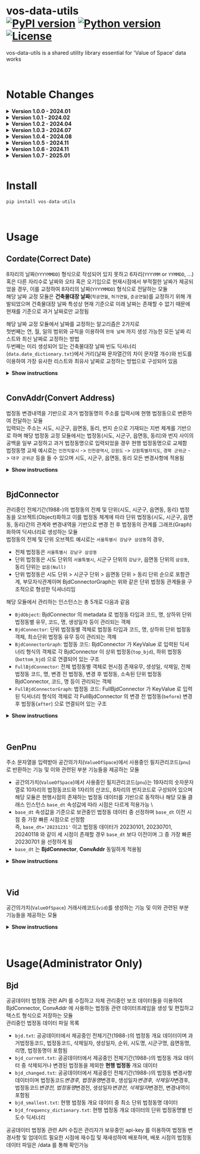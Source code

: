 vos-data-utils <br>
[![PyPI version](https://badge.fury.io/py/vos-data-utils.svg)](https://pypi.org/project/vos-data-utils/)
[![Python version](https://img.shields.io/pypi/pyversions/vos-data-utils)](https://pypi.org/project/vos-data-utils/)
[![License](https://img.shields.io/pypi/l/vos-data-utils.svg)](https://github.com/pandas-dev/vos-data-utils/blob/main/LICENSE)
========

vos-data-utils is a shared utility library essential for 'Value of Space' data works

</br>

# Notable Changes

<details>
<summary><strong>Version 1.0.0 - 2024.01</strong></summary>

<div style="color: gray;">

-   공간의가치 데이터 작업 공용 유틸리티 라이브러리 최초 배포
-   구성원의 개별 라이브러리([vos-mjjo](https://pypi.org/project/vos-mjjo/), [nqnq](https://pypi.org/project/nqnq/)) 기능 통합
-   업데이트
    -   법정동 데이터 업데이트(행정구역 변경사항 반영)
        -   2024년 1월 1일: '경기도 부천시' 관련 행정구역 변경
        -   2024년 1월 18일: '전북특별자치도' 관련 행정구역 변경
    -   법정동 데이터 저장 규칙 업데이트 및 데이터 폴더 구조 업데이트
        -   다중 시점의 법정동 데이터 저장
    -   법정동 관련 모듈 클래스 인스턴스 `base_dt` 속성값 추가 및 `base_dt` 기준으로 적정시점 법정동 읽기 방식 적용
        -   모듈 클래스 인스턴스 생성시 `base_dt` 속성값 이전 시점중 최신 시점 법정동 데이터 선택 및 읽기
    -   genpnu 모듈 업데이트
        -   np.pnu 기반 모듈
        -   모듈 내 함수 리팩터링(refactoring)
        -   모듈 내 함수 타입힌트 강화 및 예외처리 추가
        -   유닛 테스트 코드(`test_genpnu`) 작성
    -   vid 모듈 업데이트
        -   np.pnu 기반 모듈
        -   모듈 내 함수 리팩터링(refactoring)
        -   유닛 테스트 코드(`test_vid`) 작성
    -   배포 관련 업데이트
        -   github action 배포시 파이썬 버전별 빌드(build), 테스트(test) 적용
            -   빌드 및 테스트 파이썬 버전: 3.7, 3.8, 3.9, 3.10, 3.11

</details>
<details>
<summary><strong>Version 1.0.1 - 2024.02</strong></summary>

<div style="color: gray;">

-   업데이트
    -   법정동 데이터 업데이트(행정구역 변경사항 반영)
        -   2024년 2월 1일: '경상북도 영천군 호명읍' 관련 행정구역 변경
    -   날짜 빈도 dictionary 업데이트

</details>
<details>
<summary><strong>Version 1.0.2 - 2024.04</strong></summary>

<div style="color: gray;">

-   업데이트
    -   날짜 빈도 dictionary 업데이트

</details>
<details>
<summary><strong>Version 1.0.3 - 2024.07</strong></summary>

<div style="color: gray;">

-   업데이트
    -   날짜 빈도 dictionary 업데이트

</details>
<details>
<summary><strong>Version 1.0.4 - 2024.08</strong></summary>

<div style="color: gray;">

-   업데이트
    -   법정동 데이터 업데이트(행정구역 변경사항 반영)
        -   2024년 8월 1일: '경상북도 성주군 금수강산면' 관련 행정구역 변경
    -   날짜 빈도 학습 모델 업데이트
        -   날짜 빈도 학습 모델 생성시 이상데이터 필터링 강화, 이상치 탐지 z-score 조정
    -   날짜 빈도 dictionary 업데이트
    -   유닛 테스트 코드(`test_convaddr`) 업데이트

</details>
<details>
<summary><strong>Version 1.0.5 - 2024.11</strong></summary>

<div style="color: gray;">

-   업데이트
    -   날짜 빈도 dictionary 업데이트

</details>
<details>
<summary><strong>Version 1.0.6 - 2024.11</strong></summary>

<div style="color: gray;">

-   업데이트
    -   날짜 빈도 dictionary 경로 업데이트

</details>
<details>
<summary><strong>Version 1.0.7 - 2025.01</strong></summary>

<div style="color: gray;">

-   업데이트
    -   convaddr 모듈 업데이트
        -   지번 주소 중 '외 필지' 와 같은 다중 지번과 관련된 문자열 필터링 추가
        -   유닛 테스트 코드(`test_convaddr`) 업데이트
    -   genpnu 모듈 업데이트
        -   지번 주소를 입력받아 pnu로 변환하는 기능 및 보조 기능 추가
        -   유닛 테스트 코드(`test_genpnu`) 업데이트
    -   날짜 빈도 dictionary 경로 업데이트

</details>
</br>

# Install

```python
pip install vos-data-utils
```

</br>

# Usage

## Cordate(Correct Date)

8자리의 날짜(`YYYYMMDD`) 형식으로 작성되어 있지 못하고 6자리(`YYYYMM` or `YYMMDD`, ...) 혹은 다른 자리수로 날짜와 오타 혹은 오기입으로 현재시점에서 부적절한 날짜가 제공되었을 경우, 이를 교정하여 8자리의 날짜(`YYYYMMDD`) 형식으로 전달하는 모듈\
해당 날짜 교정 모듈은 **건축물대장 날짜**(`착공연월`, `허가연월`, `준공연월`)를 교정하기 위해 개발되었으며 건축물대장 날짜 특성상 현재 기준으로 미래 날짜는 존재할 수 없기 때문에 현재를 기준으로 과거 날짜로만 교정됨

해당 날짜 교정 모듈에서 날짜를 교정하는 알고리즘은 2가지로\
첫번째는 연, 월, 일의 범위와 규칙을 이용하여 `현재 날짜` 까지 생성 가능한 모든 날짜 리스트와 최신 날짜로 교정하는 방법\
두번째는 미리 생성되어 있는 건축물대장 날짜 빈도 딕셔너리(`data.date_dictionary.txt`)에서 거리(날짜 문자열간의 차이 문자열 개수)와 빈도를 이용하여 가장 유사한 리스트와 최유사 날짜로 교정하는 방법으로 구성되어 있음

<details>
<summary><strong>Show instructions</strong></summary>
<br></br>

**`cordate.get_correct_array`**

-   입력된 문자열을 이용해 날짜 생성 규칙에 따라 현재 날짜까지 생성 가능한 모든 날짜를 리스트로 리턴
-   날짜 생성 규칙이란 연, 월, 일의 범위를 이용하는것으로 연도는 올해연도까지, 월은 1부터 12월까지, 일은 월별로 지정된 일까지를 의미하며 `YYYYMMDD` 형식의 날짜에서 연도는 4자리, 월, 일은 2자리로 표기하지만 자리수 범위는 각 [0:4],[0:2],[0:2] 차지함
-   Example

    -   Run

        ```python
        from vdutils import cordate

        cordate.get_correct_array("99990101")
        cordate.get_correct_array("9990101")
        cordate.get_correct_array("990101")
        cordate.get_correct_array("199901")
        cordate.get_correct_array("019991")
        cordate.get_correct_array("19991")
        cordate.get_correct_array("1999")
        cordate.get_correct_array("9901")

        ```

    -   Output

        ```python
        []
        ["19990101"]
        ["19900101", "19901001", "19990101"]
        ["01990901", "19990101"]
        ["01990901", "19990101"]
        ["01990901", "19990101"]
        ["01990109", "00190909", "01990901", "19990101"]
        ["19900101", "00090901", "19990101"]
        ```

</br>

**`cordate.get_correct_one`**

-   입력된 문자열을 이용해 날짜 생성 규칙에 따라 현재 날짜까지 생성 가능한 모든 날짜 리스트중 가장 최신날짜를 리턴
-   날짜 생성 규칙이란 연,월,일의 범위를 이용하는것으로 연도는 올해연도까지, 월은 1부터 12월까지, 일은 월별로 지정된 일까지를 의미하며 YYYYMMDD 형식의 날짜에서 연도는 4자리, 월, 일은 2자리로 표기하지만 자리수 범위는 각 [0:4],[0:2],[0:2] 차지
-   Example

    -   Run

        ```python
        from vdutils import cordate

        cordate.get_correct_one("99990101")
        cordate.get_correct_one("9990101")
        cordate.get_correct_one("990101")
        cordate.get_correct_one("199901")
        cordate.get_correct_one("019991")
        cordate.get_correct_one("19991")
        cordate.get_correct_one("1999")
        cordate.get_correct_one("9901")

        ```

    -   Output

        ```python
        None
        "19990101"
        "19990101"
        "19990101"
        "19990101"
        "19990101"
        "19990101"
        "19990101"
        ```

</br>

**`cordate.look_up_array`**

-   건축물대장 날짜 빈도 딕셔너리(`data.date_dictionary.txt`) 로드 필요
-   입력된 문자열을 이용해 data 건축물대장 날짜 빈도 딕셔너리(`data.date_dictionary.txt`) 에서 Symspellpy(`max_distance=2`) 알고리즘 적용하여 유사한 날짜 리스트 리턴
-   유사도 가중은 거리, 빈도 순으로 거리가 가까운 순서로 빈도수가 많은 순서로 정렬
-   Example

    -   Run

        ```python
        from vdutils import cordate

        CD = cordate.CorDate()
        CD.load_date_dictionary() # 라이브러리 배포 폴더에 있는 date_dictionary.txt 로드
        CD.look_up_array("99990101")
        ```

    -   Output

        ```python
        [<symspellpy.suggest_item.SuggestItem at 0x7fe5facdab60>,
        <symspellpy.suggest_item.SuggestItem at 0x7fe5fad145e0>,
        <symspellpy.suggest_item.SuggestItem at 0x7fe5fad15960>,
        <symspellpy.suggest_item.SuggestItem at 0x7fe5fad14220>,
        <symspellpy.suggest_item.SuggestItem at 0x7fe5fad164a0>,
        <symspellpy.suggest_item.SuggestItem at 0x7fe5fad151e0>,
        <symspellpy.suggest_item.SuggestItem at 0x7fe5fad155a0>,
        <symspellpy.suggest_item.SuggestItem at 0x7fe5facf5870>,
        <symspellpy.suggest_item.SuggestItem at 0x7fe5fad0c4c0>,
        <symspellpy.suggest_item.SuggestItem at 0x7fe5fad0c520>,
        ...]
        ```

    -   Run

        ```python
        from vdutils import cordate

        CD = cordate.CorDate()
        CD.load_date_dictionary() # 라이브러리 배포 폴더에 있는 date_dictionary.txt 로드

        suggestions = CD.look_up_array("99990101")
        for sugg in suggestions: # symspellpy.suggest_item 타입의 리스트는 반복문을 이용해 값을 확인 가능
            print(sugg)
        ```

    -   Output

        ```python
        19990101, 1, 716 # term, distance, count
        19980101, 2, 1361
        19960101, 2, 1351
        19970101, 2, 1317
        19950101, 2, 1286
        19940101, 2, 1236
        19920101, 2, 870
        19930101, 2, 843
        19910101, 2, 816
        19990901, 2, 743
        ...
        ```

</br>

**`cordate.look_up_one`**

-   건축물대장 날짜 빈도 딕셔너리(`data.date_dictionary.txt`) 로드 필요
-   입력된 문자열을 이용해 data 건축물대장 날짜 빈도 딕셔너리(`data.date_dictionary.txt`) 에서 Symspellpy(`max_distance=2`) 알고리즘 적용하여 거리, 빈도 순으로 유사도 정렬된 날짜 리스트 중 첫번째 날짜(최유사)를 리턴
-   Example

    -   Run

        ```python
        from vdutils import cordate

        CD = cordate.CorDate()
        CD.load_date_dictionary() # 라이브러리 배포 폴더에 있는 date_dictionary.txt 로드
        CD.look_up_one("99990101")
        ```

    -   Output

        ```python
        <symspellpy.suggest_item.SuggestItem at 0x7fe5fad0c190>
        ```

    -   Run

        ```python
        from vdutils import cordate

        CD = cordate.CorDate()
        CD.load_date_dictionary() # 라이브러리 배포 폴더에 있는 date_dictionary.txt 로드
        print(CD.look_up_one("99990101")) # symspellpy.suggest_item 타입의 값 출력문을 이용해 확인 가능
        ```

    -   Output

        ```python
        19990101, 1, 158 # term, distance, count
        ```

</br>

**`cordate.look_up_array_clean`**

-   cordate.look_up_array 와 동일하지만 symspellypy.suggest_item.SuggestItem 타입 리스트를 정렬을 유지한 날짜값만 추출하여 리스트 리턴
-   Example

    -   Run

        ```python
        from vdutils import cordate

        CD = cordate.CorDate()
        CD.load_date_dictionary() # 라이브러리 배포 폴더에 있는 date_dictionary.txt 로드
        CD.look_up_array_clean("99990101")
        ```

    -   Output

        ```python
        ['19990101',
        '19980101',
        '19960101',
        '19970101',
        '19950101',
        '19940101',
        '19920101',
        '19930101',
        '19910101',
        ...]
        ```

</br>

**`cordate.look_up_one_clean`**

-   cordate.look_up_one 과 동일하지만 symspellypy.suggest_item.SuggestItem 타입 리스트를 정렬을 유지한 날짜값만 추출하여 리스트 리턴
-   Example

    -   Run

        ```python
        from vdutils import cordate

        CD = cordate.CorDate()
        CD.load_date_dictionary() # 라이브러리 배포 폴더에 있는 date_dictionary.txt 로드
        CD.look_up_one_clean("99990101")
        ```

    -   Output

        ```python
        '19990101'
        ```

</br>

</details><br>

## ConvAddr(Convert Address)

법정동 변경내역을 기반으로 과거 법정동명의 주소를 입력시에 현행 법정동으로 변환하여 전달하는 모듈\
입력되는 주소는 시도, 시군구, 읍면동, 동리, 번지 순으로 기재되는 지번 체계를 기반으로 하며 해당 법정동 교정 모듈에서는 법정동(시도, 시군구, 읍면동, 동리)와 번지 사이의 공백을 일부 교정하고 과거 법정동명으로 입력되었을 경우 현행 법정동명으로 교체함\
법정동명 교체 예시로는 `인천직할시` -> `인천광역시`, `강원도` -> `강원특별자치도`, `경북 군위군` -> `대구 군위군` 등을 들 수 있으며 시도, 시군구, 읍면동, 동리 모든 변경사항에 적용됨

<details>
<summary><strong>Show instructions</strong></summary>
<br></br>

**`convaddr.replace_etc_land_string`**

-   입력된 주소 문자열(한글로 이루어진 지번 체계 주소)의 번지('0000-0000')와 '외 필지' 가 결합되어 있을 경우 '외' 앞에 공백을 추가하여 분리된 문자열로 리턴
-   Example

    -   Run

        ```python
        from vdutils import convaddr

        CA = convaddr.ConvAddr()
        print(CA.replace_etc_land_string(addr="서울시 강남구 삼성동 1외 1필지"))
        ```

    -   Output

        ```python
        서울시 강남구 삼성동 1 외 1필지
        ```

</br>

**`convaddr.correct_simple_spacing`**

-   입력된 주소 문자열(한글로 이루어진 지번 체계 주소)의 2개 이상의 연속된 공백을 단일 공백으로 변환하여 리턴
-   Example

    -   Run

        ```python
        from vdutils import convaddr

        CA = convaddr.ConvAddr()
        print(CA.correct_simple_spacing(addr="서울시 강남구  삼성동 1"))
        ```

    -   Output

        ```python
        서울시 강남구 삼성동 1
        ```

</br>

**`convaddr.correct_smallest_bjd_spacing`**

-   입력된 주소 문자열(한글로 이루어진 지번 체계 주소)의 최소 단위 법정동명("가", "동", "로", "리")과 번지 사이의 공백이 없을경우 단일 공백을 추가하여 리턴
-   Example

    -   Run

        ```python
        from vdutils import convaddr

        CA = convaddr.ConvAddr()
        print(CA.correct_smallest_bjd_spacing(addr="서울시 강남구 삼성동1"))
        ```

    -   Output

        ```python
        서울시 강남구 삼성동 1
        ```

</br>

**`convaddr.correct_changed_bjd`**

-   입력된 주소 문자열(한글로 이루어진 지번 체계 주소)의 과거 법정동명이 존재하면 변경 후 법정동명으로 변환하여 리턴
-   is_log == True 일 경우, 변경 전 후 법정동명을 출력
-   Example

    -   Run

        ```python
        from vdutils import convaddr

        CA = convaddr.ConvAddr()
        print(CA.correct_changed_bjd(addr="강원도 춘천시 서면 현암리 1-1", is_log=False))
        ```

    -   Output

        ```python
        강원특별자치도 춘천시 서면 현암리 1-1
        ```

    -   Run

        ```python
        from vdutils import convaddr

        CA = convaddr.ConvAddr()
        print(CA.correct_changed_bjd(addr="강원도 춘천시 서면 현암리 1-1", is_log=True))
        ```

    -   Output

        ```python
        2024-01-17 14:03:27 | [INFO] | 강원도 춘천시 서면 현암리
        2024-01-17 14:03:27 | [INFO] | 해당 법정동명은 변경되었습니다. 변경전 : [ 강원도 춘천시 서면 현암리 ] 변경후 : [ 강원특별자치도 춘천시 서면 현암리 ]
        강원특별자치도 춘천시 서면 현암리
        ```

</br>

**`convaddr.correct_bjd`**

-   입력된 주소 문자열(한글로 이루어진 지번 체계 주소)의 correct_simple_spacing(법정동 사이 2개 이상의 연속된 공백을 단일 공백으로 변경하는 함수), correct_smallest_bjd_spacing(최소단위 법정동과 번지 사이 공백 수정하는 함수), correct_changed_bjd(과거 법정동명 현행 법정동명으로 교정하는 함수) 순차적으로 실행하여 교정된 현행 주소 문자열을 리턴
-   is_log == True 일 경우, 변경 전 후 법정동명을 출력
-   Example

    -   Run

        ```python
        from vdutils import convaddr

        CA = convaddr.ConvAddr()
        print(CA.correct_bjd(addr="서울시 강남구 삼성동 1", is_log=False))
        ```

    -   Output

        ```python
        서울시 강남구 삼성동 1
        ```

    -   Run

        ```python
        from vdutils import convaddr

        CA = convaddr.ConvAddr()
        print(CA.correct_bjd(addr="강원도춘천시 서면 현암리 1-1", is_log=False))
        print(CA.correct_bjd(addr="강원도 춘천 시 서면 현암리 1-1", is_log=False))
        print(CA.correct_bjd(addr="강원도 춘천시 서면 현암리", is_log=False))
        print(CA.correct_bjd(addr="강원도 춘천시 서면 현암리 1-1", is_log=False))
        print(CA.correct_bjd(addr="강원도 춘천시 서면 현암리1-1", is_log=False))
        print(CA.correct_bjd(addr="강원도   춘천시 서면 현암리 1-1", is_log=False))
        print(CA.correct_bjd(addr="강원도 춘천시 서면 현암리 1-1외 1필지", is_log=False))
        print(CA.correct_bjd(addr="강원도 춘천시 서면 현암리 1-1 외 1필지", is_log=False))
        ```

    -   Output

        ```python
        강원도춘천시 서면 현암리 1-1 # 시도, 시군구와 같이 최소단위 법정동의 띄어쓰기가 올바르지 않을 경우, 변환 불가
        강원도 춘천 시 서면 현암리 1-1 # 시도, 시군구와 같이 최소단위 법정동의 띄어쓰기가 올바르지 않을 경우, 변환 불가
        강원특별자치도 춘천시 서면 현암리
        강원특별자치도 춘천시 서면 현암리 1-1
        강원특별자치도 춘천시 서면 현암리 1-1
        강원특별자치도 춘천시 서면 현암리 1-1
        강원특별자치도 춘천시 서면 현암리 1-1 외 1필지
        강원특별자치도 춘천시 서면 현암리 1-1 외 1필지
        ```

    </details><br>

## BjdConnector

관리중인 전체기간(1988-)의 법정동의 전체 및 단위(시도, 시군구, 읍면동, 동리) 법정동을 오브젝트(Object)화하고 이를 법정동 체계에 따라 단위 법정동(시도, 시군구, 읍면동, 동리)간의 관계와 변경내역을 기반으로 변경 전 후 법정동의 관계를 그래프(Graph)화하여 딕셔너리로 생성하는 모듈\
법정동의 전체 및 단위 오브젝트 예시로는 `서울특별시 강남구 삼성동`의 경우,

-   전체 법정동은 `서울특별시 강남구 삼성동`
-   단위 법정동은 시도 단위의 `서울특별시`, 시군구 단위의 `강남구`, 읍면동 단위의 `삼성동`, 동리 단위는 `없음(Null)`
-   단위 법정동은 시도 단위 > 시군구 단위 > 읍면동 단위 > 동리 단위 순으로 포함관계, 부모자식관계이며 BjdConnectorGraph는 위와 같은 단위 법정동 관계들을 구조적으로 형성한 딕셔너리임

해당 모듈에서 관리하는 인스턴스는 총 5개로 다음과 같음

-   `BjdObject`: BjdConnector 의 metadata 로 법정동 타입과 코드, 명, 상하위 단위 법정동별 유무, 코드, 명, 생성일자 등이 관리되는 객체
-   `BjdConnector`: 단위 법정동별 객체로 법정동 타입과 코드, 명, 상하위 단위 법정동 객체, 최소단위 법정동 유무 등이 관리되는 객체
-   `BjdConnectorGraph`: 법정동 코드: BjdConnector 가 KeyValue 로 입력된 딕셔너리 형식의 객체로 각 BjdConnector 이 상위 법정동(`top_bjd`), 하위 법정동(`bottom_bjd`) 으로 연결되어 있는 구조
-   `FullBjdConnector`: 전체 법정동별 객체로 현시점 존재유무, 생성일, 삭제일, 전체 법정동 코드, 명, 변경 전 법정동, 변경 후 법정동, 소속된 단위 법정동 BjdConnector, 코드, 명 등이 관리되는 객체
-   `FullBjdConnectorGraph`: 법정동 코드: FullBjdConnector 가 KeyValue 로 입력된 딕셔너리 형식의 객체로 각 FullBjdConnector 의 변경 전 법정동(`before`) 변경 후 법정동(`after`) 으로 연결되어 있는 구조

<details>
<summary><strong>Show instructions</strong></summary>
<br></br>

**`BjdConnectorGraph`**

-   단위 법정동 커넥터 그래프(Graph) 클래스
-   단위 법정동 커넥터 그래프(Graph) 는 **단위 법정동간의 관계**를 정의한 그래프
    ```
    |-- 시도 (Node)
    |   |
    |   |-- 시군구 (Node)
    |   |   |
    |   |   |-- 읍면동 (Node)
    |   |   |   |
    |   |   |   |-- 동리 (Node)
    |   |   |   |-- 동리 (Node)
    |   |   |   |-- ...
    |   |   |-- 읍면동 (Node)
    |   |   |   |
    |   |   |   |-- 동리 (Node)
    |   |   |   |-- 동리 (Node)
    |   |   |   |-- ...
    |   |   |-- ...
    |   |
    |   |-- 시군구 (Node)
    |   |   |
    |   |   |-- 읍면동 (Node)
    |   |   |-- 읍면동 (Node)
    |   |   |-- ...
    |   |-- ...
    |-- ...
    ```
-   단위 법정동 커넥터 그래프(Graph) 는 단위 법정동 커넥터(Connector)들을 생성하고 관계를 설정하여 각 단위 법정동 커넥터(Connector)의 값을 업데이트 함. 또한 결과물을 key, value{단위 법정동 코드: 단위 법정동 커넥터(Connector)} 형태의 딕셔너리(dictionary) `bjd_connectors` 와 데이터프레임(pandas.DataFrame()) `bjd_current_df` 로 생성하고 편집하여 보유함
-   Example

    -   Run

        ```python
        from vdutils.bjdconnector import BjdConnectorGraph

        BCG = BjdConnectorGraph()
        BCG.bjd_connectors
        ```

    -   Output

        ```
        {'1100000000': BjdConnector(),
        '1111000000': BjdConnector(),
        '1111010100': BjdConnector(),
        '1111010200': BjdConnector(),
        '1111010300': BjdConnector(),
        '1111010400': BjdConnector(),
        '1111010500': BjdConnector(),
        '1111010600': BjdConnector(),
        '1111010700': BjdConnector(),
        '1111010800': BjdConnector(),
        '1111010900': BjdConnector(),
        ...}
        ```

</br>

**`BjdConnector`**

-   단위 법정동 커넥터(Connector) 클래스
-   단위 법정동 커넥터(Connector) 는 해당 단위 법정동의 오브젝트(Object)를 메타데이터(metadata)로 보유하며, 단위 법정동 코드(`bjd_cd`), 단위 법정동 명(`bjd_nm`), 단위 법정동 타입(`typ`), 상위 법정동 코드 리스트(`top_bjd_cd`), 상위 법정동 명 리스트(`top_bjd_nm`), 상위 법정동 커넥터(`top_bjd`), 하위 법정동 코드(`bottom_bjd_cd`), 하위 법정동 명(`bottom_bjd_nm`), 하위 법정동 커넥터(`bottom_bjd`) 등의 데이터를 포함하고 있음
-   단위 법정동 커넥터 구조는 아래와 같음

    -   Class

        ```python
        @dataclass
        class BjdConnector():

            def __init__(
                self,
                bjd_cd: str,
                full_bjd_nm: str
            ):
                self.typ: str = None
                self.bjd_cd: str = bjd_cd
                self.bjd_nm: str = None
                self.full_bjd_nm: str = full_bjd_nm
                self.metadata: BjdObject() = None
                self.top_bjd_typ: Optional[str] = None
                self.top_bjd_cd: List[str] = []
                self.top_bjd_nm: List[str] = []
                self.top_bjd: List[BjdConnector()] = []
                self.bottom_bjd_cd: List[str] = []
                self.bottom_bjd_nm: List[str] = []
                self.bottom_bjd: List[BjdConnector()] = []
                self.is_smallest: bool = None
                self._update_metadata()
                self._update_top_bjd()
        ```

-   Example

    -   Run

        ```python
        from vdutils.bjdconnector import BjdConnectorGraph

        BCG = BjdConnectorGraph()
        BCG.bjd_connectors.get('1100000000')._print()
        ```

    -   Output

        ```
        typ: sido
        bjd_cd: 1100000000
        bjd_nm: 서울특별시
        full_bjd_nm: 서울특별시
        metadata: BjdObject()
        top_bjd_typ: None
        top_bjd_cd: []
        top_bjd_nm: []
        top_bjd: []
        bottom_bjd_cd: ['1111000000', '1114000000', '1117000000', '1120000000', '1121500000', '1123000000', '1126000000', '1129000000', '1130500000', '1132000000', '1135000000', '1138000000', '1141000000', '1144000000', '1147000000', '1150000000', '1153000000', '1154500000', '1156000000', '1159000000', '1162000000', '1165000000', '1168000000', '1171000000', '1174000000']
        bottom_bjd_nm: ['종로구', '중구', '용산구', '성동구', '광진구', '동대문구', '중랑구', '성북구', '강북구', '도봉구', '노원구', '은평구', '서대문구', '마포구', '양천구', '강서구', '구로구', '금천구', '영등포구', '동작구', '관악구', '서초구', '강남구', '송파구', '강동구']
        bottom_bjd: [BjdConnector(), BjdConnector(), BjdConnector(), BjdConnector(), BjdConnector(), BjdConnector(), BjdConnector(), BjdConnector(), BjdConnector(), BjdConnector(), BjdConnector(), BjdConnector(), BjdConnector(), BjdConnector(), BjdConnector(), BjdConnector(), BjdConnector(), BjdConnector(), BjdConnector(), BjdConnector(), BjdConnector(), BjdConnector(), BjdConnector(), BjdConnector(), BjdConnector()]
        is_smallest: False
        ```

</br>

**`BjdObject`**

-   단위 법정동 오브젝트(Object) 클래스
-   단위 법정동 오브젝트(Object) 는 해당 단위 법정동의 단위 법정동 코드(`bjd_cd`), 단위 법정동 명(`bjd_nm`), 단위 법정동 타입(`typ`) 등의 데이터를 포함하고 있음
-   BjdConnector 의 메타데이터(metadata) 값으로 되어있음
-   단위 법정동 오브젝트(Object) 구조는 아래와 같음

    -   Class

        ```python
        @dataclass
        class BjdObject():

            def __init__(
                self,
                bjd_cd: str,
                full_bjd_nm: str
            ):
                self.bjd_cd: str = bjd_cd
                self.full_bjd_nm: str = full_bjd_nm
                self.typ: str = None
                self.sido: Optional[bool] = None
                self.sgg: Optional[bool] = None
                self.emd: Optional[bool] = None
                self.ri: Optional[bool] = None
                self.sido_nm: Optional[str] = None
                self.sgg_nm: Optional[str] = None
                self.emd_nm: Optional[str] = None
                self.ri_nm: Optional[str] = None
                self.sido_cd: Optional[str] = None
                self.sgg_cd: Optional[str] = None
                self.emd_cd: Optional[str] = None
                self.ri_cd: Optional[str] = None
                self.bjd_nm: str = None
                self._prepare()
        ```

-   Example

    -   Run

        ```python
        from vdutils.bjdconnector import BjdConnectorGraph

        BCG = BjdConnectorGraph()
        BCG.bjd_connectors.get('1100000000').metadata._print()
        ```

    -   Output

        ```
        bjd_cd: 1100000000
        bjd_nm: 서울특별시
        full_bjd_nm: 서울특별시
        typ: sido
        sido: True
        sgg: None
        emd: None
        ri: None
        sido_nm: 서울특별시
        sgg_nm: None
        emd_nm: None
        ri_nm: None
        sido_cd: 1100000000
        sgg_cd: None
        emd_cd: None
        ri_cd: None
        ```

</br>

**`FullBjdConnectorGraph`**

-   법정동 커넥터 그래프(Graph) 클래스
-   법정동 커넥터 그래프(Graph) 는 BjdConnectorGraph 에 **변경 전 후 관계**를 추가한 그래프
-   법정동 커넥터 그래프(Graph) 는 법정동 커넥터(Connector)들을 생성하고 관계를 설정하여 각 법정동 커넥터(Connector)의 값을 업데이트 함. 또한 결과물을 key, value{법정동 코드: 법정동 커넥터(Connector)} 형태의 딕셔너리(dictionary) `full_bjd_connectors` 와 데이터프레임(pandas.DataFrame()) `bjd_df` 로 생성하고 편집하여 보유함
-   Example

    -   Run

        ```python
        from vdutils.bjdconnector import FullBjdConnectorGraph

        FBCG = FullBjdConnectorGraph()
        FBCG.bjd_connectors
        ```

    -   Output

        ```
        {'1100000000': FullBjdConnector(),
        '1111000000': FullBjdConnector(),
        '1111010100': FullBjdConnector(),
        '1111010200': FullBjdConnector(),
        '1111010300': FullBjdConnector(),
        '1111010400': FullBjdConnector(),
        '1111010500': FullBjdConnector(),
        '1111010600': FullBjdConnector(),
        '1111010700': FullBjdConnector(),
        '1111010800': FullBjdConnector(),
        '1111010900': FullBjdConnector(),
        ...}
        ```

</br>

**`FullBjdConnector`**

-   법정동 커넥터(Connector) 클래스
-   법정동 커넥터(Connector) 는 법정동 코드(`full_bjd_cd`), 법정동 명(`full_bjd_nm`), 현재 존재 여부(`is_exist`), 생성일(`created_dt`), 삭제일(`deleted_dt`), 변경 전 법정동 코드(`before_bjd_cd`), 변경 전 법정동 커넥터 리스트(`before`), 변경 후 법정동 커넥터 리스트(`after`), 각 단위 법정동별 BjdConnector(`sido_bjd_connector`, `sgg_bjd_connector`, `emd_bjd_connector`, `ri_bjd_connector`) 등의 데이터를 포함하고 있음
-   변경 전 법정동 커넥터 리스트(`before`)와 변경 후 법정동 커넥터 리스트(`after`)가 리스트 타입인 이유는 여러 법정동의 일정 영역을 분리해서 새로운 법정동이 생성되거나 사라지는 등의 법정동의 관계가 일대일 관계가 일대다 혹은 다대일 관계와 같은 예외적인 경우도 존재하기 때문
-   법정동 커넥터 구조는 아래와 같음

    -   Class

        ```python
        @dataclass
        class FullBjdConnector():

            def __init__(
                self,
                full_bjd_cd: str,
                full_bjd_nm: str,
                created_dt: str,
                deleted_dt: str,
                before_bjd_cd: str
            ):
                self.full_bjd_cd: str = full_bjd_cd
                self.full_bjd_nm: str = full_bjd_nm
                self.is_exist: bool = None
                self.created_dt: Optional[str] = created_dt
                self.deleted_dt: Optional[str] = deleted_dt
                self.before_bjd_cd: Optional[str] = before_bjd_cd
                self.before: List[FullBjdConnector] = []
                self.after: List[FullBjdConnector] = []
                self.is_smallest: bool = None
                self.sido: Optional[bool] = None
                self.sgg: Optional[bool] = None
                self.emd: Optional[bool] = None
                self.ri: Optional[bool] = None
                self.sido_nm: Optional[str] = None
                self.sgg_nm: Optional[str] = None
                self.emd_nm: Optional[str] = None
                self.ri_nm: Optional[str] = None
                self.sido_cd: Optional[str] = None
                self.sgg_cd: Optional[str] = None
                self.emd_cd: Optional[str] = None
                self.ri_cd: Optional[str] = None
                self.sido_bjd_connector: Optional[BjdConnector] = None
                self.sgg_bjd_connector: Optional[BjdConnector] = None
                self.emd_bjd_connector: Optional[BjdConnector] = None
                self.ri_bjd_connector: Optional[BjdConnector] = None
                self.is_exist = self._get_is_exist()
                self._get_bjd_connectors()
        ```

-   Example

    -   Run

        ```python
        from vdutils.bjdconnector import FullBjdConnectorGraph

        FBCG = FullBjdConnectorGraph()
        FBCG.full_bjd_connectors.get('5100000000')._print()
        ```

    -   Output

        ```
        full_bjd_cd: 5100000000
        full_bjd_nm: 강원특별자치도
        is_exist: True
        created_dt: 2023-06-09
        deleted_dt: None
        before: [FullBjdConnector()]
        after: []
        is_smallest: None
        sido: True
        sgg: None
        emd: None
        ri: None
        sido_nm: 강원특별자치도
        sgg_nm: None
        emd_nm: None
        ri_nm: None
        sido_cd: 5100000000
        sgg_cd: None
        emd_cd: None
        ri_cd: None
        sido_bjd_connector: BjdConnector()
        sgg_bjd_connector: None
        emd_bjd_connector: None
        ri_bjd_connector: None
        ```

    -   Run

        ```python
        # 5100000000 의 단위 법정동별 BjdConnector 또한 조회 가능하며 5100000000 의 경우, 시도 단위 법정동이므로 시도 단위 BjdConnector 를 조회하면 아래와 같은 출력을 확인가능 함
        FBCG.full_bjd_connectors.get('5100000000').sido_bjd_connector._print()
        ```

    -   Output

        ```
        typ: sido
        bjd_cd: 5100000000
        bjd_nm: 강원특별자치도
        full_bjd_nm: 강원특별자치도
        metadata: BjdObject()
        top_bjd_typ: None
        top_bjd_cd: []
        top_bjd_nm: []
        top_bjd: []
        bottom_bjd_cd: ['5111000000', '5113000000', '5115000000', '5117000000', '5119000000', '5121000000', '5123000000', '5172000000', '5173000000', '5175000000', '5176000000', '5177000000', '5178000000', '5179000000', '5180000000', '5181000000', '5182000000', '5183000000']
        bottom_bjd_nm: ['춘천시', '원주시', '강릉시', '동해시', '태백시', '속초시', '삼척시', '홍천군', '횡성군', '영월군', '평창군', '정선군', '철원군', '화천군', '양구군', '인제군', '고성군', '양양군']
        bottom_bjd: [BjdConnector(), BjdConnector(), BjdConnector(), BjdConnector(), BjdConnector(), BjdConnector(), BjdConnector(), BjdConnector(), BjdConnector(), BjdConnector(), BjdConnector(), BjdConnector(), BjdConnector(), BjdConnector(), BjdConnector(), BjdConnector(), BjdConnector(), BjdConnector()]
        is_smallest: False
        ```

    -   Run

        ```python
        # 5100000000 의 변경 전 법정동 데이터는 .before 를 통해서 조회 가능하며 해당 데이터는 리스트 타입이기 때문에 순서값을 지정해줘야 함
        # 다수의 법정동의 일부 영역에서 분리되어 생성된 예외적인 경우도 존재하나 일반적으로는 첫번째 값으로 조회가능 함
        FBCG.full_bjd_connectors.get('5100000000').before[0]._print()
        ```

    -   Output

        ```
        full_bjd_cd: 4200000000
        full_bjd_nm: 강원도
        is_exist: False
        created_dt: 1988-04-23
        deleted_dt: 2023-06-09
        before: []
        after: [FullBjdConnector()] # 변경 전 법정동 데이터이므로 after 에 변경 후 법정동 데이터가 존재
        is_smallest: None
        sido: True
        sgg: None
        emd: None
        ri: None
        sido_nm: 강원도
        sgg_nm: None
        emd_nm: None
        ri_nm: None
        sido_cd: 4200000000
        sgg_cd: None
        emd_cd: None
        ri_cd: None
        sido_bjd_connector: BjdConnector()
        sgg_bjd_connector: None
        emd_bjd_connector: None
        ri_bjd_connector: None
        ```

    -   Run

        ```python
        # 5100000000 의 변경 전 법정동 데이터의 단위 법정동별 BjdConnector 또한 조회 가능하며 5100000000 의 변경 전 법정동 데이터 경우도 시도 단위 법정동이므로 시도 단위 BjdConnector 를 조회하면 아래와 같은 출력을 확인가능 함
        FBCG.full_bjd_connectors.get('5100000000').before[0].sido_bjd_connector._print()
        ```

    -   Output

        ```
        typ: sido
        bjd_cd: 4200000000
        bjd_nm: 강원도
        full_bjd_nm: 강원도
        metadata: BjdObject()
        top_bjd_typ: None
        top_bjd_cd: []
        top_bjd_nm: []
        top_bjd: []
        bottom_bjd_cd: ['4205000000', '4211000000', '4213000000', '4215000000', '4217000000', '4219000000', '4221000000', '4223000000', '4271000000', '4271500000', '4272000000', '4273000000', '4274000000', '4274500000', '4275000000', '4276000000', '4277000000', '4278000000', '4279000000', '4280000000', '4281000000', '4282000000', '4283000000', '4284000000', '4285000000']
        bottom_bjd_nm: ['울진군', '춘천시', '원주시', '강릉시', '동해시', '태백시', '속초시', '삼척시', '춘성군', '춘천군', '홍천군', '횡성군', '원성군', '원주군', '영월군', '평창군', '정선군', '철원군', '화천군', '양구군', '인제군', '고성군', '양양군', '명주군', '삼척군']
        bottom_bjd: [BjdConnector(), BjdConnector(), BjdConnector(), BjdConnector(), BjdConnector(), BjdConnector(), BjdConnector(), BjdConnector(), BjdConnector(), BjdConnector(), BjdConnector(), BjdConnector(), BjdConnector(), BjdConnector(), BjdConnector(), BjdConnector(), BjdConnector(), BjdConnector(), BjdConnector(), BjdConnector(), BjdConnector(), BjdConnector(), BjdConnector(), BjdConnector(), BjdConnector()]
        is_smallest: False
        ```

</details><br>
<br>

## GenPnu

주소 문자열을 입력받아 공간의가치(`ValueOfSpace`)에서 사용중인 필지관리코드(`pnu`)로 반환하는 기능 및 이와 관련된 부분 기능들을 제공하는 모듈

-   공간의가치(`ValueOfSpace`)에서 사용중인 필지관리코드(`pnu`)는 19자리의 숫자문자열로 10자리의 법정동코드와 1자리의 산코드, 8자리의 번지코드로 구성되어 있으며 해당 모듈은 현행시점의 존재하는 법정동 데이터를 기반으로 동작하나 해당 모듈 클래스 인스턴스 `base_dt` 속성값에 따라 시점은 다르게 적용가능 \
-   `base_dt` 속성값을 기준으로 보관중인 법정동 데이터 중 선정하며 `base_dt` 이전 시점 중 가장 빠른 시점으로 선정함\
    즉, `base_dt='20231231'` 이고 법정동 데이터가 20230101, 20230701, 20240118 와 같이 세 시점이 존재할 경우 `base_dt` 보다 이전이며 그 중 가장 빠른 20230701 을 선정하게 됨
-   `base_dt` 는 **BjdConnector**, **ConvAddr** 동일하게 적용됨

<details>
<summary><strong>Show instructions</strong></summary>
<br></br>

**`genpnu(GeneratePNU)`**

-   초기 모듈 인스턴스 생성시 `base_dt(default=None)` 를 제공하지 않으면 보유중인 법정동 데이터 중 최신 시점으로 호출하며 `base_dt` 전달시에는 위의 base_dt 설명과 동일하게 동작하며 호출된 법정동 데이터 시점을 로그로 출력함
-   Example

    -   Run

        ```python
        from vdutils.genpnu import GenPnu

        GP = GenPnu()
        ```

    -   Output

        ```
        YYYY-MM-DD HH:MM:SS | [INFO] | 적용 법정동 데이터 시점: 20240118
        ```

    -   Run

        ```python
        from vdutils.genpnu import GenPnu

        GP = GenPnu(base_dt='20231231')
        ```

    -   Output

        ```
        YYYY-MM-DD HH:MM:SS | [INFO] | 적용 법정동 데이터 시점: 20230701
        ```

<br>

**`genpnu.get_bjd_cd`**

-   입력된 문자열(한글 법정동명)의 법정동 코드로 리턴
-   입력 문자열은 string 타입이어야 하며, 한글과 숫자, 공백으로만 이루어진 문자열이어야 함
-   입력된 문자열의 타입과 형식 오류는 예외 처리되나 이 외의 경우 예외형식의 응답을 반환하며 error, msg 를 통해 예외유무를 확인할 수 있음
-   Example

    -   Run

        ```python
        from vdutils.genpnu import GenPnu

        GP = GenPnu()
        GP.get_bjd_cd(bjd_nm='서울특별시 강남구 삼성동') # 정상적인 법정동명 입력
        ```

    -   Output

        ```
        {'error': False,
        'bjd_cd': '1168010500',
        'deleted_dt': None,
        'base_dt': '{base_dt}',
        'msg': ''}
        ```

    -   Run

        ```python
        from vdutils.genpnu import GenPnu

        GP = GenPnu()
        GP.get_bjd_cd(bjd_nm='부산광역시 강남구 삼성동') # 비정상적인 법정동명 입력
        ```

    -   Output

        ```
        {'error': True,
        'bjd_cd': None,
        'deleted_dt': None,
        'base_dt': '{base_dt}',
        'msg': "'부산광역시 강남구 삼성동' is not a valid legal district name"}
        ```

<br>

**`genpnu.get_bjd_data`**

-   입력된 문자열(법정동 코드)에 해당하는 법정동 데이터(각 단위 법정동명, 생성일자, 삭제일자)를 리턴
-   입력 문자열은 string 타입이어야 하며, 법정동 코드 형식인 10자리의 숫자 문자열이어야 함
-   입력된 문자열의 타입과 형식 오류는 예외 처리되나 이 외의 경우 예외형식의 응답을 반환하며 error, msg 를 통해 예외유무를 확인할 수 있음
-   Example

    -   Run

        ```python
        from vdutils.genpnu import GenPnu

        GP = GenPnu()
        GP.get_bjd_data(bjd_cd='1168010500') # 정상적인 법정동코드 입력
        ```

    -   Output

        ```
        {'error': False,
        'sido_nm': '서울특별시',
        'sgg_nm': '강남구',
        'emd_nm': '삼성동',
        'ri_nm': None,
        'full_bjd_nm': '서울특별시 강남구 삼성동',
        'created_dt': '1988-04-23',
        'deleted_dt': None,
        'base_dt': '{base_dt}',
        'msg': ''}
        ```

    -   Run

        ```python
        from vdutils.genpnu import GenPnu

        GP = GenPnu()
        GP.get_bjd_data(bjd_cd='1234567890') # 비정상적인 법정동코드 입력
        ```

    -   Output

        ```
        {'error': True,
        'sido_nm': None,
        'sgg_nm': None,
        'emd_nm': None,
        'ri_nm': None,
        'full_bjd_nm': None,
        'created_dt': None,
        'deleted_dt': None,
        'base_dt': '{base_dt}',
        'msg': "'1234567890' is not a valid legal district code"}
        ```

<br>

**`genpnu.generate_pnu`**

-   입력된 문자열(법정동 코드, 지번)을 필지관리번호(pnu)로 변환하여 반환
-   입력 문자열 중 법정동 코드는 string 타입이어야 하며, 법정동 코드 형식인 10자리의 숫자 문자열이어야 함
-   입력 문자열 중 지번은 string 타입이어야 하며, '산'을 포함한 본번과 부번이 결합된 문자열이어야 하며 본번과 부번은 최대 4자리의 숫자 문자열이어야 함
-   입력 문자열 중 지번에서 '산'과 번지 사이에 공백 유무는 상관없으며 지번의 올바른 형식은 다음과 같음
    -   산 0000-0000 (산0000-0000)
    -   산 0000 (산0000)
    -   0000-0000
    -   0000
-   입력된 문자열의 타입과 형식 오류는 예외 처리되나 이 외의 경우 예외형식의 응답을 반환하며 error, msg 를 통해 예외유무를 확인할 수 있음

-   Example

    -   Run

        ```python
        from vdutils.genpnu import GenPnu

        GP = GenPnu()
        GP.generate_pnu(
            bjd_cd='1168010500',
            jibun='1-1'
        ) # 정상적인 법정동코드, 지번 입력

        ```

    -   Output

        ```
        {'error': False,
        'pnu': '1168010500100010001',
        'bjd_cd': '1168010500',
        'mountain_cd': '1',
        'bunji_cd': '00010001',
        'bjd_datas': {
            'error': False,
            'sido_nm': '서울특별시',
            'sgg_nm': '강남구',
            'emd_nm': '삼성동',
            'ri_nm': None,
            'full_bjd_nm': '서울특별시 강남구 삼성동',
            'created_dt': '1988-04-23',
            'deleted_dt': None,
            'base_dt': '{base_dt}',
            'msg': ''
        },
        'bun': '1',
        'ji': '1',
        'base_dt': '{base_dt}',
        'msg': ''}
        ```

    -   Run

        ```python
        from vdutils.genpnu import GenPnu

        GP = GenPnu()
        GP.generate_pnu(
            bjd_cd='1234567890',
            jibun='1-1'
        ) # 존재하지 않는 법정동코드, 정상적인 지번 입력
        ```

    -   Output

        ```
        {'error': True,
        'pnu': None,
        'bjd_cd': None,
        'mountain_cd': None,
        'bunji_cd': None,
        'bjd_datas': {
            'error': True,
            'sido_nm': None,
            'sgg_nm': None,
            'emd_nm': None,
            'ri_nm': None,
            'full_bjd_nm': None,
            'created_dt': None,
            'deleted_dt': None,
            'base_dt': '{base_dt}',
            'msg': "'1234567890' is not a valid legal district code"
        },
        'bun': None,
        'ji': None,
        'base_dt': '{base_dt}',
        'msg': "'1234567890' is not a valid legal district code"}
        ```

    -   Run

        ```python
        from vdutils.genpnu import GenPnu

        GP = GenPnu()
        GP.generate_pnu(
            bjd_cd='1168010500',
            jibun=''
        ) # 정상적인 법정동코드, 비정상적인 지번 입력
        ```

    -   Output

        ```
        {'error': True,
        'pnu': '1168010500100000000',
        'bjd_cd': '1168010500',
        'mountain_cd': '1',
        'bunji_cd': '00000000',
        'bjd_datas': {
            'error': False,
            'sido_nm': '서울특별시',
            'sgg_nm': '강남구',
            'emd_nm': '삼성동',
            'ri_nm': None,
            'full_bjd_nm': '서울특별시 강남구 삼성동',
            'created_dt': '1988-04-23',
            'deleted_dt': None,
            'base_dt': '{base_dt}',
            'msg': ''
        },
        'bun': '0',
        'ji': '0',
        'msg': '블록지번',
        'base_dt': '{base_dt}'}
        ```

**`genpnu.generate_pnu_from_bjd_nm`**

-   입력된 문자열(법정동 명, 지번)을 필지관리번호(pnu)로 변환하여 반환
-   입력 문자열은 string 타입이어야 하며, 한글과 숫자, 공백으로만 이루어진 문자열이어야 함
-   입력 문자열 중 지번은 string 타입이어야 하며, '산'을 포함한 본번과 부번이 결합된 문자열이어야 하며 본번과 부번은 최대 4자리의 숫자 문자열이어야 함. 본번과 부번은 '-' 으로 구분함
-   입력 문자열 중 지번에서 '산'과 번지 사이에 공백 유무는 상관없으며 지번의 올바른 형식은 다음과 같음
    -   산 0000-0000 (산0000-0000)
    -   산 0000 (산0000)
    -   0000-0000
    -   0000
-   입력된 문자열의 타입과 형식 오류는 예외 처리되나 이 외의 경우 예외형식의 응답을 반환하며 error, msg 를 통해 예외유무를 확인할 수 있음

-   Example

    -   Run

        ```python
        from vdutils.genpnu import GenPnu

        GP = GenPnu()
        GP.generate_pnu_from_bjd_nm(
            bjd_nm='서울특별시 강남구 삼성동',
            jibun='산 1000-1000'
        ) # 정상적인 법정동명, 지번 입력
        ```

    -   Output

        ```
        {'error': False,
        'pnu': '1168010500210001000',
        'bjd_cd': '1168010500',
        'mountain_cd': '2',
        'bunji_cd': '10001000',
        'bjd_datas': {
            'error': False,
            'sido_nm': '서울특별시',
            'sgg_nm': '강남구',
            'emd_nm': '삼성동',
            'ri_nm': None,
            'full_bjd_nm': '서울특별시 강남구 삼성동',
            'created_dt': '1988-04-23',
            'deleted_dt': None,
            'base_dt': '{base_dt}',
            'msg': ''
        },
        'bun': '1000',
        'ji': '1000',
        'base_dt': '{base_dt}',
        'msg': ''}
        ```

    -   Run

        ```python
        from vdutils.genpnu import GenPnu

        GP = GenPnu()
        GP.generate_pnu_from_bjd_nm(
            bjd_nm='부산광역시 강남구 삼성동',
            jibun='산 1000-1000'
        ) # 존재하지 않는 법정동명, 정상적인 지번 입력
        ```

    -   Output

        ```
        {'error': True,
        'pnu': None,
        'bjd_cd': None,
        'mountain_cd': None,
        'bunji_cd': None,
        'bjd_datas': {
            'error': True,
            'sido_nm': None,
            'sgg_nm': None,
            'emd_nm': None,
            'ri_nm': None,
            'full_bjd_nm': None,
            'created_dt': None,
            'deleted_dt': None,
            'base_dt': '{base_dt}',
            'msg': ''
        },
        'bun': None,
        'ji': None,
        'base_dt': '{base_dt}',
        'msg': "'부산광역시 강남구 삼성동' is not a valid legal district name"}
        ```

    -   Run

        ```python
        from vdutils.genpnu import GenPnu

        GP = GenPnu()
        GP.generate_pnu_from_bjd_nm(
            bjd_nm='서울특별시 강남구 삼성동',
            jibun=''
        ) # 정상적인 법정동코드, 비정상적인 지번 입력
        ```

    -   Output

        ```
        {'error': True,
        'pnu': None,
        'bjd_cd': None,
        'mountain_cd': None,
        'bunji_cd': None,
        'bjd_datas': {
            'error': True,
            'sido_nm': None,
            'sgg_nm': None,
            'emd_nm': None,
            'ri_nm': None,
            'full_bjd_nm': None,
            'created_dt': None,
            'deleted_dt': None,
            'base_dt': '{base_dt}',
            'msg': ''
        },
        'bun': None,
        'ji': None,
        'base_dt': '{base_dt}',
        'msg': "Invalid 'jibun' format. Please follow the specified format."}
        ```

**`genpnu.generate_pnu_from_address`**

-   입력된 문자열(주소)을 필지관리번호(pnu)로 변환하여 반환
-   입력 문자열(주소)은 지번 주소 규칙을 기반으로 해야하며 string 타입이어야 함
-   번지는 '산'을 포함한 본번과 부번이 결합된 문자열이어야 하며 본번과 부번은 최대 4자리의 숫자 문자열이어야 함. 본번과 부번은 '-' 으로 구분함
-   입력 문자열 중 지번에서 '산'과 번지 사이에 공백 유무는 상관없으며 지번의 올바른 형식은 다음과 같음
    -   산 0000-0000 (산0000-0000)
    -   산 0000 (산0000)
    -   0000-0000
    -   0000
-   입력된 문자열의 타입과 형식 오류는 예외 처리되나 이 외의 경우 예외형식의 응답을 반환하며 error, msg 를 통해 예외유무를 확인할 수 있음

-   Example

    -   Run

        ```python
        from vdutils.genpnu import GenPnu

        GP = GenPnu()
        GP.generate_pnu_from_address(
            address='서울특별시 강남구 삼성동 산 1000-1000'
        ) # 정상적인 법정동명, 지번 입력
        ```

    -   Output

        ```
        {'error': False,
        'pnu': '1168010500210001000',
        'bjd_cd': '1168010500',
        'mountain_cd': '2',
        'bunji_cd': '10001000',
        'bjd_datas': {
            'error': False,
            'sido_nm': '서울특별시',
            'sgg_nm': '강남구',
            'emd_nm': '삼성동',
            'ri_nm': None,
            'full_bjd_nm': '서울특별시 강남구 삼성동',
            'created_dt': '1988-04-23',
            'deleted_dt': None,
            'base_dt': '{base_dt}',
            'msg': ''
        },
        'bun': '1000',
        'ji': '1000',
        'base_dt': '{base_dt}',
        'msg': ''}
        ```

    -   Run

        ```python
        from vdutils.genpnu import GenPnu

        GP = GenPnu()
        GP.generate_pnu_from_address(
            address='부산광역시 강남구 삼성동 산 1000-1000'
        ) # 존재하지 않는 법정동명, 정상적인 지번 입력
        ```

    -   Output

        ```
        {'error': True,
        'pnu': None,
        'bjd_cd': None,
        'mountain_cd': None,
        'bunji_cd': None,
        'bjd_datas': {
            'error': True,
            'sido_nm': None,
            'sgg_nm': None,
            'emd_nm': None,
            'ri_nm': None,
            'full_bjd_nm': None,
            'created_dt': None,
            'deleted_dt': None,
            'base_dt': '{base_dt}',
            'msg': ''
        },
        'bun': None,
        'ji': None,
        'base_dt': '{base_dt}',
        'msg': 'Failed to extract bjd name from address: 부산광역시 강남구 삼성동 산 1000-1000'}
        ```

    -   Run

        ```python
        from vdutils.genpnu import GenPnu

        GP = GenPnu()
        GP.generate_pnu_from_address(
            address = '서울특별시 강남구 삼성동 10000'
        ) # 정상적인 법정동코드, 비정상적인 지번 입력
        ```

    -   Output

        ```
        {'error': True,
        'pnu': None,
        'bjd_cd': None,
        'mountain_cd': None,
        'bunji_cd': None,
        'bjd_datas': {
            'error': True,
            'sido_nm': None,
            'sgg_nm': None,
            'emd_nm': None,
            'ri_nm': None,
            'full_bjd_nm': None,
            'created_dt': None,
            'deleted_dt': None,
            'base_dt': '{base_dt}',
            'msg': ''
        },
        'bun': None,
        'ji': None,
        'base_dt': '{base_dt}',
        'msg': "Invalid 'jibun' format. Please follow the specified format."}
        ```

</details><br>
<br>

## Vid

공간의가치(`ValueOfSpace`) 거래사례코드(`vid`)를 생성하는 기능 및 이와 관련된 부분 기능들을 제공하는 모듈

<details>
<summary><strong>Show instructions</strong></summary>
<br></br>

**`vid.generate_registration_vid`**

-   주어진 입력값(pnu, contract_ymd, price, unit_ar, lot_ar, seller, buyer) 를 변환 새시값으로 생성하여 리턴
-   각 입력값들의 타입정의 및 형식이 명확하지 않아, TypeError, ValueError 를 정의하지 않고 모든 오류에 대해 동일한 예외용 응답만을 반환
-   Example

    -   Run

        ```python
        from vdutils.vid import Vid

        V = Vid()
        V.generate_registration_vid(
            pnu='1234567890123456789',
            contract_ymd='20240101',
            price='100',
            unit_ar='100.1',
            lot_ar=100.1,
            seller='seller,
            buyer='buyer',
        )
        ```

    -   Output

        ```
        ['R_1234567890_581e28e445_0000',
        '581e28e4457103048784572e858c5ed1297cf8747169a8454e98a19233036f55',
        '1234567890123456789_20240101_100_100.1_100.1_seller_buyer']
        ```

    -   Run

        ```python
        from vdutils.vid import Vid

        V = Vid()
        V.generate_registration_vid(
            pnu='12345678901234567890', # 비정상적인 pnu 입력
            contract_ymd='20240101',
            price='100',
            unit_ar='100.1',
            lot_ar=100.1,
            seller='seller,
            buyer='buyer',
        )
        ```

    -   Output

        ```
        ['R_pnu10dhead_hashstring_0000', None, None]
        ```

<br>

</details><br>
<br>

# Usage(Administrator Only)

## Bjd

공공데이터 법정동 관련 API 를 수집하고 자체 관리중인 보조 데이터들을 이용하여 BjdConnector, ConvAddr 에 사용하는 법정동 관련 데이터프레임을 생성 및 편집하고 텍스트 형식으로 저장하는 모듈\
관리중인 법정동 데이터 파일 목록

-   `bjd.txt`: 공공데이터에서 제공중인 전체기간(1988-)의 법정동 개요 데이터이며 과거법정동코드, 법정동코드, 삭제일자, 생성일자, 순위, 시도명, 시군구명, 읍면동명, 리명, 법정동명이 포함됨
-   `bjd_current.txt`: 공공데이터에서 제공중인 전체기간(1988-)의 법정동 개요 데이터 중 삭제되거나 변경된 법정동을 제외한 **현행 법정동** 개요 데이터
-   `bjd_changed.txt`: 공공데이터에서 제공중인 전체기간(1988-)의 법정동 변경사항 데이터이며 법정동코드*변경후, 법정동명*변경후, 생성일자*변경후, 삭제일자*변경후, 법정동코드*변경전, 법정동명*변경전, 생성일자*변경전, 삭제일자*변경전, 변경내역이 포함됨
-   `bjd_smallest.txt`: 현행 법정동 개요 데이터 중 최소 단위 법정동명 데이터
-   `bjd_frequency_dictionary.txt`: 현행 법정동 개요 데이터의 단위 법정동명별 빈도수 딕셔너리

공공데이터 법정동 관련 API 수집은 관리자가 보유중인 api-key 를 이용하여 법정동 변경사항 및 업데이트 필요한 시점에 재수집 및 재새성하여 배포하며, 배포 시점의 법정동 데이터 파일은 /data 를 통해 확인가능

